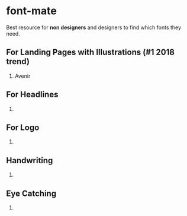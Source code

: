 # font-mate
Best resource for **non designers** and designers to find which fonts they need.


## For Landing Pages with Illustrations (#1 2018 trend)

1. Avenir

## For Headlines

1.

## For Logo

1.

## Handwriting

1.

## Eye Catching

1.
